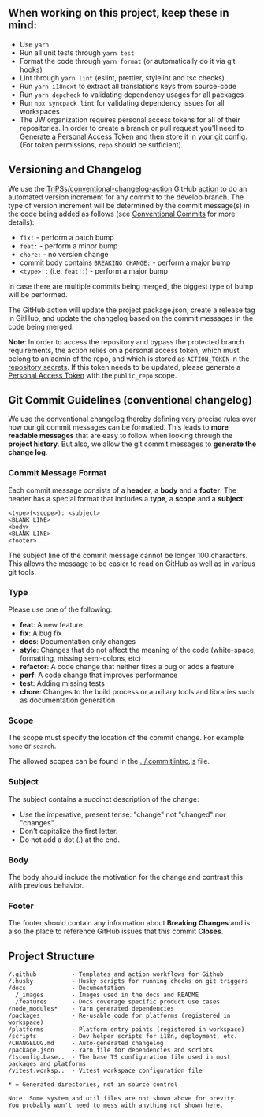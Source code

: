 ## When working on this project, keep these in mind:

- Use `yarn`
- Run all unit tests through `yarn test`
- Format the code through `yarn format` (or automatically do it via git hooks)
- Lint through `yarn lint` (eslint, prettier, stylelint and tsc checks)
- Run `yarn i18next` to extract all translations keys from source-code
- Run `yarn depcheck` to validating dependency usages for all packages
- Run `npx syncpack lint` for validating dependency issues for all workspaces
- The JW organization requires personal access tokens for all of their repositories. In order to create a branch or pull request you'll need to [Generate a Personal Access Token](https://github.com/settings/tokens) and then [store it in your git config](https://stackoverflow.com/questions/46645843/where-to-store-my-git-personal-access-token/67360592). (For token permissions, `repo` should be sufficient).

## Versioning and Changelog

We use the [TriPSs/conventional-changelog-action](https://github.com/TriPSs/conventional-changelog-action) GitHub [action](https://github.com/jwplayer/ott-web-app/actions/workflows/bump-version.yml) to do an automated version increment for any commit to the develop branch. The type of version increment will be determined by the commit message(s) in the code being added as follows (see [Conventional Commits](https://www.conventionalcommits.org/en/v1.0.0/) for more details):

- `fix:` - perform a patch bump
- `feat:` - perform a minor bump
- `chore:` - no version change
- commit body contains `BREAKING CHANGE:` - perform a major bump
- `<type>!:` (i.e. `feat!:`) - perform a major bump

In case there are multiple commits being merged, the biggest type of bump will be performed.

The GitHub action will update the project package.json, create a release tag in GitHub, and update the changelog based on the commit messages in the code being merged.

**Note**: In order to access the repository and bypass the protected branch requirements, the action relies on a personal access token, which must belong to an admin of the repo, and which is stored as `ACTION_TOKEN` in the [repository secrets](https://github.com/jwplayer/ott-web-app/settings/secrets/actions). If this token needs to be updated, please generate a [Personal Access Token](https://github.com/settings/tokens) with the `public_repo` scope.

## Git Commit Guidelines (conventional changelog)

We use the conventional changelog thereby defining very precise rules over how our git commit messages can be formatted. This leads to **more readable messages** that are easy to follow when looking through the **project history**. But also, we allow the git commit messages to **generate the change log**.

### Commit Message Format

Each commit message consists of a **header**, a **body** and a **footer**. The header has a special format that includes a **type**, a **scope** and a **subject**:

```
<type>(<scope>): <subject>
<BLANK LINE>
<body>
<BLANK LINE>
<footer>
```

The subject line of the commit message cannot be longer 100 characters. This allows the message to be easier to read on GitHub as well as in various git tools.

### Type

Please use one of the following:

- **feat**: A new feature
- **fix**: A bug fix
- **docs**: Documentation only changes
- **style**: Changes that do not affect the meaning of the code (white-space, formatting, missing semi-colons, etc)
- **refactor**: A code change that neither fixes a bug or adds a feature
- **perf**: A code change that improves performance
- **test**: Adding missing tests
- **chore**: Changes to the build process or auxiliary tools and libraries such as documentation generation

### Scope

The scope must specify the location of the commit change. For example `home` or `search`.

The allowed scopes can be found in the [../.commitlintrc.js](../.commitlintrc.js) file.

### Subject

The subject contains a succinct description of the change:

- Use the imperative, present tense: "change" not "changed" nor "changes".
- Don't capitalize the first letter.
- Do not add a dot (.) at the end.

### Body

The body should include the motivation for the change and contrast this with previous behavior.

### Footer

The footer should contain any information about **Breaking Changes** and is also the place to reference GitHub issues that this commit **Closes**.

## Project Structure

```
/.github          - Templates and action workflows for Github
/.husky           - Husky scripts for running checks on git triggers
/docs             - Documentation
  /_images        - Images used in the docs and README
  /features       - Docs coverage specific product use cases
/node_modules*    - Yarn generated dependencies
/packages         - Re-usable code for platforms (registered in workspace)
/platforms        - Platform entry points (registered in workspace)
/scripts          - Dev helper scripts for i18n, deployment, etc.
/CHANGELOG.md     - Auto-generated changelog
/package.json     - Yarn file for dependencies and scripts
/tsconfig.base..  - The base TS configuration file used in most packages and platforms
/vitest.worksp..  - Vitest workspace configuration file

* = Generated directories, not in source control

Note: Some system and util files are not shown above for brevity.
You probably won't need to mess with anything not shown here.
```
